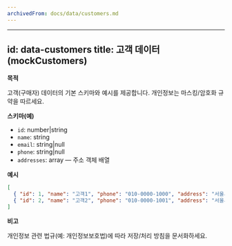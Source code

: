 ```yaml
---
archivedFrom: docs/data/customers.md
---
```


---
id: data-customers
title: 고객 데이터 (mockCustomers)
---

**목적**

고객(구매자) 데이터의 기본 스키마와 예시를 제공합니다. 개인정보는 마스킹/암호화 규약을 따르세요.

**스키마(예)**

- `id`: number|string
- `name`: string
- `email`: string|null
- `phone`: string|null
- `addresses`: array — 주소 객체 배열

**예시**

```json
[
  { "id": 1, "name": "고객1", "phone": "010-0000-1000", "address": "서울시 강남구 1번지" },
  { "id": 2, "name": "고객2", "phone": "010-0000-1001", "address": "서울시 강남구 2번지" }
]
```

**비고**

개인정보 관련 법규(예: 개인정보보호법)에 따라 저장/처리 방침을 문서화하세요.

